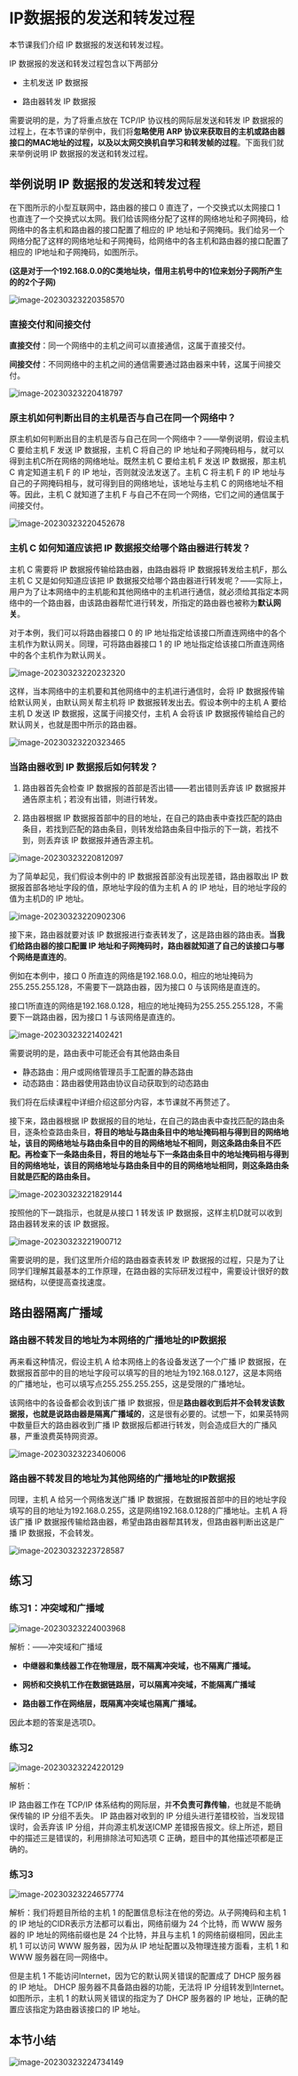 # IP数据报的发送和转发过程

本节课我们介绍 IP 数据报的发送和转发过程。 

IP 数据报的发送和转发过程包含以下两部分

- 主机发送 IP 数据报

- 路由器转发 IP 数据报

需要说明的是，为了将重点放在 TCP/IP 协议栈的网际层发送和转发 IP 数据报的过程上，在本节课的举例中，我们将**忽略使用 ARP 协议来获取目的主机或路由器接口的MAC地址的过程，以及以太网交换机自学习和转发帧的过程**。下面我们就来举例说明 IP 数据报的发送和转发过程。

## 举例说明 IP 数据报的发送和转发过程

在下图所示的小型互联网中，路由器的接口 0 直连了，一个交换式以太网接口 1 也直连了一个交换式以太网。我们给该网络分配了这样的网络地址和子网掩码，给网络中的各主机和路由器的接口配置了相应的 IP 地址和子网掩码。我们给另一个网络分配了这样的网络地址和子网掩码，给网络中的各主机和路由器的接口配置了相应的 IP地址和子网掩码，如图所示。

**(这是对于一个192.168.0.0的C类地址块，借用主机号中的1位来划分子网所产生的的2个子网)**

![image-20230323220358570](./assets/image-20230323220358570.png)

### 直接交付和间接交付

**直接交付**：同一个网络中的主机之间可以直接通信，这属于直接交付。

**间接交付**：不同网络中的主机之间的通信需要通过路由器来中转，这属于间接交付。

![image-20230323220418797](./assets/image-20230323220418797.png)

### 原主机如何判断出目的主机是否与自己在同一个网络中？

原主机如何判断出目的主机是否与自己在同一个网络中？——举例说明，假设主机 C 要给主机 F 发送 IP 数据报，主机 C 将自己的 IP 地址和子网掩码相与，就可以得到主机C所在网络的网络地址。既然主机 C 要给主机 F 发送 IP 数据报，那主机 C 肯定知道主机 F 的 IP 地址，否则就没法发送了。主机 C 将主机 F 的 IP 地址与自己的子网掩码相与，就可得到目的网络地址，该地址与主机 C 的网络地址不相等。因此，主机 C 就知道了主机 F 与自己不在同一个网络，它们之间的通信属于间接交付。

![image-20230323220452678](./assets/image-20230323220452678.png)

### 主机 C 如何知道应该把 IP 数据报交给哪个路由器进行转发？

主机 C 需要将 IP 数据报传输给路由器，由路由器将 IP 数据报转发给主机F，那么主机 C 又是如何知道应该把 IP 数据报交给哪个路由器进行转发呢？——实际上，用户为了让本网络中的主机能和其他网络中的主机进行通信，就必须给其指定本网络中的一个路由器，由该路由器帮忙进行转发，所指定的路由器也被称为**默认网关**。

对于本例，我们可以将路由器接口 0 的 IP 地址指定给该接口所直连网络中的各个主机作为默认网关。同理，可将路由器接口 1 的 IP 地址指定给该接口所直连网络中的各个主机作为默认网关。

![image-20230323220232320](./assets/image-20230323220232320.png)

这样，当本网络中的主机要和其他网络中的主机进行通信时，会将 IP 数据报传输给默认网关，由默认网关帮主机将 IP 数据报转发出去。假设本例中的主机 A 要给主机 D 发送 IP 数据报，这属于间接交付，主机 A 会将该 IP 数据报传输给自己的默认网关，也就是图中所示的路由器。

![image-20230323220323465](./assets/image-20230323220323465.png)

### 当路由器收到 IP 数据报后如何转发？

1. 路由器首先会检查 IP 数据报的首部是否出错——若出错则丢弃该 IP 数据报并通告原主机；若没有出错，则进行转发。

2. 路由器根据 IP 数据报首部中的目的地址，在自己的路由表中查找匹配的路由条目，若找到匹配的路由条目，则转发给路由条目中指示的下一跳，若找不到，则丢弃该 IP 数据报并通告源主机。

![image-20230323220812097](./assets/image-20230323220812097.png)

为了简单起见，我们假设本例中的 IP 数据报首部没有出现差错，路由器取出 IP 数据报首部各地址字段的值，原地址字段的值为主机 A 的 IP 地址，目的地址字段的值为主机D的 IP 地址。

![image-20230323220902306](./assets/image-20230323220902306.png)

接下来，路由器就要对该 IP 数据报进行查表转发了，这是路由器的路由表。**当我们给路由器的接口配置 IP 地址和子网掩码时，路由器就知道了自己的该接口与哪个网络是直连的**。

例如在本例中，接口 0 所直连的网络是192.168.0.0，相应的地址掩码为255.255.255.128，不需要下一跳路由器，因为接口 0 与该网络是直连的。

接口1所直连的网络是192.168.0.128，相应的地址掩码为255.255.255.128，不需要下一跳路由器，因为接口 1 与该网络是直连的。

![image-20230323221402421](./assets/image-20230323221402421.png)

需要说明的是，路由表中可能还会有其他路由条目

- 静态路由：用户或网络管理员手工配置的静态路由
- 动态路由：路由器使用路由协议自动获取到的动态路由

我们将在后续课程中详细介绍这部分内容，本节课就不再赘述了。

接下来，路由器根据 IP 数据报的目的地址，在自己的路由表中查找匹配的路由条目，逐条检查路由条目，**将目的地址与路由条目中的地址掩码相与得到目的网络地址，该目的网络地址与路由条目中的目的网络地址不相同，则这条路由条目不匹配。再检查下一条路由条目，将目的地址与下一条路由条目中的地址掩码相与得到目的网络地址，该目的网络地址与路由条目中的目的网络地址相同，则这条路由条目就是匹配的路由条目。**

![image-20230323221829144](./assets/image-20230323221829144.png)

按照他的下一跳指示，也就是从接口 1 转发该 IP 数据报，这样主机D就可以收到路由器转发来的该 IP 数据报。

![image-20230323221900712](./assets/image-20230323221900712.png)

需要说明的是，我们这里所介绍的路由器查表转发 IP 数据报的过程，只是为了让同学们理解其最基本的工作原理，在路由器的实际研发过程中，需要设计很好的数据结构，以便提高查找速度。

## 路由器隔离广播域

### 路由器不转发目的地址为本网络的广播地址的IP数据报

再来看这种情况，假设主机 A 给本网络上的各设备发送了一个广播 IP 数据报，在数据报首部中的目的地址字段可以填写的目的地址为192.168.0.127，这是本网络的广播地址，也可以填写点255.255.255.255，这是受限的广播地址。

该网络中的各设备都会收到该广播 IP 数据报，但是**路由器收到后并不会转发该数据报，也就是说路由器是隔离广播域的**，这是很有必要的。试想一下，如果英特网中数量巨大的路由器收到广播 IP 数据报后都进行转发，则会造成巨大的广播风暴，严重浪费英特网资源。

![image-20230323223406006](./assets/image-20230323223406006.png)

### 路由器不转发目的地址为其他网络的广播地址的IP数据报

同理，主机 A 给另一个网络发送广播 IP 数据报，在数据报首部中的目的地址字段填写的目的地址为192.168.0.255，这是网络192.168.0.128的广播地址。主机 A 将该广播 IP 数据报传输给路由器，希望由路由器帮其转发，但路由器判断出这是广播 IP 数据报，不会转发。

![image-20230323223728587](./assets/image-20230323223728587.png)

## 练习

### 练习1：冲突域和广播域

![image-20230323224003968](./assets/image-20230323224003968.png)

解析：——冲突域和广播域

- **中继器和集线器工作在物理层，既不隔离冲突域，也不隔离广播域。**

- **网桥和交换机工作在数据链路层，可以隔离冲突域，不能隔离广播域**

- **路由器工作在网络层，既隔离冲突域也隔离广播域。**

因此本题的答案是选项D。

### 练习2

![image-20230323224220129](./assets/image-20230323224220129.png)

解析：

IP 路由器工作在 TCP/IP 体系结构的网际层，并**不负责可靠传输**，也就是不能确保传输的 IP 分组不丢失。 IP 路由器对收到的 IP 分组头进行差错校验，当发现错误时，会丢弃该 IP 分组，并向源主机发送ICMP 差错报告报文。综上所述，题目中的描述三是错误的，利用排除法可知选项 C 正确，题目中的其他描述项都是正确的。

### 练习3

![image-20230323224657774](./assets/image-20230323224657774.png)

解析：我们将题目所给的主机 1 的配置信息标注在他的旁边。从子网掩码和主机 1 的 IP 地址的CIDR表示方法都可以看出，网络前缀为 24 个比特，而 WWW 服务器的 IP 地址的网络前缀也是 24 个比特，并且与主机 1 的网络前缀相同，因此主机 1 可以访问 WWW 服务器，因为从 IP 地址配置以及物理连接方面看，主机 1 和 WWW 服务器在同一网络中。

但是主机 1 不能访问Internet，因为它的默认网关错误的配置成了 DHCP 服务器的 IP 地址。 DHCP 服务器不具备路由器的功能，无法将 IP 分组转发到Internet。如图所示，主机 1 的默认网关错误的指定为了 DHCP 服务器的 IP 地址，正确的配置应该指定为路由器该接口的 IP 地址。

## 本节小结

![image-20230323224734149](./assets/image-20230323224734149.png)

